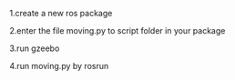 1.create a new ros package

2.enter the file moving.py to script folder in your package

3.run gzeebo

4.run moving.py by rosrun
